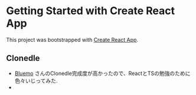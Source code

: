 # Getting Started with Create React App

This project was bootstrapped with [Create React App](https://github.com/facebook/create-react-app).

## Clonedle

- [Bluemo](https://github.com/blu3mo) さんのClonedle完成度が高かったので、ReactとTSの勉強のために色々いじってみた.
- 